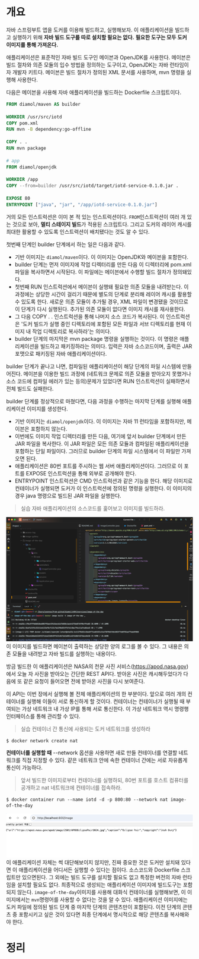 <!-- Date: 2025-01-03 -->
<!-- Update Date: 2025-01-25 -->
<!-- File ID: 81caf4d3-bd78-4b08-9783-c94693c4e62a -->
<!-- Author: Seoyeon Jang -->

# 개요

자바 스프링부트 앱을 도커를 이용해 빌드하고, 실행해보자.
이 애플리케이션을 빌드하고 실행하기 위해 **자바 빌드 도구를 따로 설치할 필요는 없다.**
**필요한 도구는 모두 도커 이미지를 통해 가져온다.**

애플리케이션은 표준적인 자바 빌드 도구인 메이븐과 OpenJDK를 사용한다.
메이븐은 빌드 절차와 의존 모듈의 입수 방법을 정의하는 도구이고, OpenJDK는 자바 런타임이자 개발자 키트다.
메이븐은 빌드 절차가 정의된 XML 문서를 사용하며, mvn 명령을 실행해 사용한다.

다음은 메이븐을 사용해 자바 애플리케이션을 빌드하는 Dockerfile 스크립트이다.

```dockerfile
FROM diamol/maven AS builder

WORKDIR /usr/src/iotd
COPY pom.xml
RUN mvn -B dependency:go-offline

COPY . .
RUN mvn package

# app
FROM diamol/openjdk

WORKDIR /app
COPY --from=builder /usr/src/iotd/target/iotd-service-0.1.0.jar .

EXPOSE 80
ENTRYPOINT ["java", "jar", "/app/iotd-service-0.1.0.jar"]
```

거의 모든 인스트럭션은 이미 본 적 있는 인스트럭션이다.
`FROM`인스트럭션이 여러 개 있는 것으로 보아, **멀티 스테이지 빌드**가 적용된 스크립트다.
그리고 도커의 레이어 캐시를 최대한 활용할 수 있도록 인스트력션이 배치됐다는 것도 알 수 있다.

첫번째 단계인 builder 단계에서 하는 일은 다음과 같다.

- 기반 이미지는 `diamol/maven`이다. 이 이미지는 OpenJDK와 메이븐을 포함한다.
- builder 단계는 먼저 이미지에 작업 디렉터리를 만든 다음 이 디렉터리에 pom.xml 파일을 복사하면서 시작된다. 이 파일에는 메이븐에서 수행할
  빌드 절차가 정의돼있다.
- 첫번째 RUN 인스트럭션에서 메이븐이 실행돼 필요한 의존 모듈을 내려받는다. 이 과정에는 상당한 시간이 걸리기 때문에 별도의 단계로 분리해
  레이어 캐시를 활용할 수 있도록 한다. 새로운 의존 모듈이 추가될 경우, XML 파일이 변경됐을 것이므로 이 단계가 다시 실행된다.
  추가된 의존 모듈이 없다면 이미지 캐시를 재사용한다.
- 그 다음 COPY . . 인스트럭션을 통해 나머지 소스 코드가 복사된다. 이 인스트럭션은 '도커 빌드가 실행 중인 디렉토리에 포함된 모든 파일과 서브 디렉토리를
  현재 이미지 내 작업 디렉토리로 복사하라'는 의미다.
- builder 단계의 마지막은 mvn package 명령을 실행하는 것이다. 이 명령은 애플리케이션을 빌드하고 패키징하라는 의미다. 입력은 자바 소스코드이며,
  출력은 JAR 포맷으로 패키징된 자바 애플리케이션이다.

builder 단계가 끝나고 나면, 컴파일된 애플리케이션이 해당 단계의 파일 시스템에 만들어진다.
메이븐을 이용한 빌드 과정에 (네트워크 문제로 의존 모듈을 받아오지 못했거나 소스 코드에 컴파일 에러가 있는 등의)문제가 있었다면 RUN 인스트럭션이 실패하면서
전체 빌드도 실패한다.

builder 단계를 정상적으로 마쳤다면, 다음 과정을 수행하는 마지막 단계를 실행해 애플리케이션 이미지를 생성한다.

- 기반 이미지는 `diamol/openjdk`이다. 이 이미지는 자바 11 런타임을 포함하지만, 메이븐은 포함하지 않는다.
- 이번에도 이미지 작업 디렉터리를 만든 다음, 여기에 앞서 builder 단계에서 만든 JAR 파일을 복사한다.
  이 JAR 파일은 모든 의존 모듈과 컴파일된 애플리케이션을 포함하는 단일 파일이다. 그러므로 builder 단계의 파일 시스템에서 이 파일만 가져오면 된다.
- 애플리케이션은 80번 포트를 주시하는 웹 서버 애플리케이션이다. 그러므로 이 포트를 EXPOSE 인스트럭션을 통해 외부로 공개해야 한다.
- ENTRYPOINT 인스트럭션은 CMD 인스트럭션과 같은 기능을 한다. 해당 이미지로 컨테이너가 실행되면 도커가 이 인스트럭션에 정의된 명령을 실행한다.
  이 이미지의 경우 java 명령으로 빌드된 JAR 파일을 실행한다.

> 실습
> 자바 애플리케이션의 소스코드를 훑어보고 이미지를 빌드하라.

![](.애플리케이션_빌드_실전_예제_자바소스코드_images/86e38118.png)
이 이미지를 빌드하면 메이븐이 출력하는 상당한 양의 로그를 볼 수 있다.
그 내용은 의존 모듈을 내려받고 자바 빌드를 실행하는 내용이다.

방금 빌드한 이 애플리케이션은 NASA의 천문 사진 서비스(https://apod.nasa.gov)에서 오늘 자 사진을 받아오는 간단한 REST API다.
받아온 사진은 캐시해두었다가 다음에 또 같은 요청이 들어오면 전에 받아온 사진을 다시 보여준다.

이 API는 이번 장에서 실행해 볼 전체 애플리케이션의 한 부분이다.
앞으로 여러 개의 컨테이너를 실행해 이들이 서로 통신하게 할 것이다.
컨테이너는 컨테이너가 실행될 때 부여되는 가상 네트워크 내 가상 IP를 통해 서로 통신한다.
이 가상 네트워크 역시 명령행 인터페이스를 통해 관리할 수 있다.

> 실습
> 컨테이너 간 통신에 사용되는 도커 네트워크를 생성하라

```shell
$ docker network create nat
```

**컨테이너를 실행할 때** --network 옵션을 사용하면 새로 만들 컨테이너를 연결할 네트워크를 직접 지정할 수 있다.
같은 네트워크 안에 속한 컨테이너 간에는 서로 자유롭게 통신이 가능하다.

> 앞서 빌드한 이미지로부터 컨테이너를 실행하되, 80번 포트를 호스트 컴퓨터를 공개하고 nat 네트워크에 컨테이너를 접속하라.

```shell
$ docker container run --name iotd -d -p 800:80 --network nat image-of-the-day
```

![](.애플리케이션_빌드_실전_예제_자바소스코드_images/75278c4a.png)
이 애플리케이션 자체는 썩 대단해보이지 않지만, 진짜 중요한 것은 도커만 설치돼 있다면 이
애플리케이션을 어디서든 실행할 수 있다는 점이다.
소스코드와 Dockerfile 스크립트만 있으면된다. 그 외에는 빌드 도구를 설치할 필요도 없고
특정한 버전의 자바 런타임을 설치할 필요도 없다.
최종적으로 생성되는 애플리케이션 이미지에 빌드도구는 포함되지 않는다.
`image-of-the-day`이미지를 사용해 대화식 컨테이너를 실행해보면, 이 이미지에서는
`mvn`명령어를 사용할 수 없다는 것을 알 수 있다.
애플리케이션 이미지에는 도커 파일에 정의된 빌드 단계 중 마지막 단계의 콘텐츠만이 포함된다. 이전 단계의 콘텐츠 중 포함시키고 싶은 것이 있다면
최종 단계에서 명시적으로 해당 콘텐츠를 복사해와야 한다.

# 정리